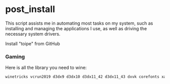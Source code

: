 # post_install

This script assists me in automating most tasks on my system, such as installing and managing the applications I use, as well as driving the necessary system drivers.

Install "toipe" from GitHub

### Gaming

Here is all the library you need to wine:

```bash
winetricks vcrun2019 d3dx9 d3dx10 d3dx11_42 d3dx11_43 dxvk corefonts xact d3dcompiler_47 quartz physx vcrun2015 vcrun2017 dotnet20 dotnet35 dotnet40 dotnet45 dotnet46 dotnet48

```

